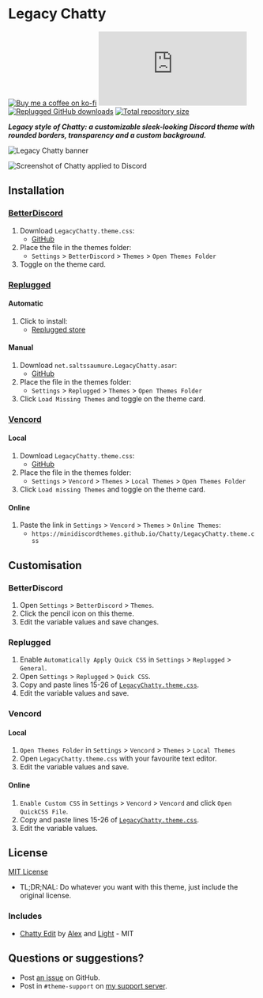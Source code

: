[banner]:           https://minidiscordthemes.github.io/LegacyChatty/preview/logo2.png
[screenshot]:       https://minidiscordthemes.github.io/LegacyChatty/preview/preview.png

[css-color]:        https://developer.mozilla.org/en-US/docs/Web/CSS/color_value
[discord]:          https://discord.gg/uy8nKQVatp

[BetterDiscord]:    https://betterdiscord.app/
[Replugged]:        https://replugged.dev/
[Vencord]:          https://github.com/Vendicated/Vencord

[shield-donate]:    https://img.shields.io/badge/Donate-ko--fi-orange?style=flat-square&logo=kofi&logoColor=orange
[ko-fi]:            https://ko-fi.com/saltssaumure "Buy me a coffee!"

[shield-bd-dl]:     https://img.shields.io/github/downloads/MiniDiscordThemes/LegacyChatty/LegacyChatty.theme.css?color=purple&label=Downloads&style=flat-square
[shield-asar-dl]:   https://img.shields.io/github/downloads/MiniDiscordThemes/LegacyChatty/net.saltssaumure.LegacyChatty.asar?color=purple&label=Downloads&style=flat-square
[shield-repo-size]: https://img.shields.io/github/repo-size/MiniDiscordThemes/LegacyChatty?label=Repository&style=flat-square "Total size"

[github]:           https://github.com/MiniDiscordThemes/LegacyChatty
[issues]:           https://github.com/MiniDiscordThemes/LegacyChatty/issues
[license]:          https://github.com/MiniDiscordThemes/LegacyChatty/blob/main/LICENSE
[.theme.css]:       https://github.com/MiniDiscordThemes/LegacyChatty/blob/main/LegacyChatty.theme.css

[release-bd]:       https://betterdiscord.app/theme/?id=000 "BetterDiscord store page"
[release-rp]:       https://replugged.dev/store/net.saltssaumure.LegacyChatty "Replugged store page"
[release-bd-gh]:    https://github.com/MiniDiscordThemes/LegacyChatty/releases/latest/download/LegacyChatty.theme.css "Get latest release"
[release-rp-gh]:    https://github.com/MiniDiscordThemes/LegacyChatty/releases/latest/download/net.saltssaumure.LegacyChatty.asar "Get latest release"

# Legacy Chatty
[![Buy me a coffee on ko-fi][shield-donate]][ko-fi]
[![BetterDiscord GitHub downloads][shield-bd-dl]][release-bd-gh]
[![Replugged GitHub downloads][shield-asar-dl]][release-rp-gh]
[![Total repository size][shield-repo-size]][github]

***Legacy style of Chatty: a customizable sleek-looking Discord theme with rounded borders, transparency and a custom background.***

![Legacy Chatty banner][banner]

![Screenshot of Chatty applied to Discord][screenshot]

## Installation

### [BetterDiscord][BetterDiscord]
1. Download `LegacyChatty.theme.css`:
    - [GitHub][release-bd-gh]
2. Place the file in the themes folder:
    - `Settings` > `BetterDiscord` > `Themes` > `Open Themes Folder`
3. Toggle on the theme card.

### [Replugged][Replugged]
#### Automatic
1. Click to install:
    - [Replugged store][release-rp]
#### Manual
1. Download `net.saltssaumure.LegacyChatty.asar`:
    - [GitHub][release-rp-gh]
2. Place the file in the themes folder:
    - `Settings` > `Replugged` > `Themes` > `Open Themes Folder`
3. Click `Load Missing Themes` and toggle on the theme card.

### [Vencord][Vencord]
#### Local
1. Download `LegacyChatty.theme.css`:
    - [GitHub][release-bd-gh]
2. Place the file in the themes folder:
    - `Settings` > `Vencord` > `Themes` > `Local Themes` > `Open Themes Folder`
3. Click `Load missing Themes` and toggle on the theme card.
#### Online
1. Paste the link in `Settings` > `Vencord` > `Themes` > `Online Themes`:
    - `https://minidiscordthemes.github.io/Chatty/LegacyChatty.theme.css`

## Customisation

### BetterDiscord
1. Open `Settings` > `BetterDiscord` > `Themes`.
2. Click the pencil icon on this theme.
3. Edit the variable values and save changes.

### Replugged
1. Enable `Automatically Apply Quick CSS` in `Settings` > `Replugged` > `General`.
2. Open `Settings` > `Replugged` > `Quick CSS`.
3. Copy and paste lines 15-26 of [`LegacyChatty.theme.css`][.theme.css].
4. Edit the variable values and save.

### Vencord
#### Local
1. `Open Themes Folder` in `Settings` > `Vencord` > `Themes` > `Local Themes`
2. Open `LegacyChatty.theme.css` with your favourite text editor.
3. Edit the variable values and save.
#### Online
1. `Enable Custom CSS` in `Settings` > `Vencord` > `Vencord` and click `Open QuickCSS File`.
2. Copy and paste lines 15-26 of [`LegacyChatty.theme.css`][.theme.css].
3. Edit the variable values.

## License
[MIT License][license]
- <span title="Too long; didn't read; not a lawyer">TL;DR;NAL</span>: Do whatever you want with this theme, just include the original license.

### Includes
[ce]: https://github.com/zerol1ght/chatty-edit
[ce-author1]: https://github.com/mrrobboss
[ce-author2]: https://github.com/zerol1ght
- [Chatty Edit][ce] by [Alex][ce-author1] and [Light][ce-author2] - MIT

## Questions or suggestions?
- Post [an issue][issues] on GitHub.
- Post in `#theme-support` on [my support server][discord].